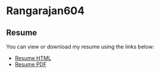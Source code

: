 # Rangarajan604

## Resume

You can view or download my resume using the links below:

- [Resume HTML](https://github.com/yourusername/yourrepository/blob/main/Resum.html)
- [Resume PDF](https://github.com/yourusername/yourrepository/blob/main/Resum.pdf)


